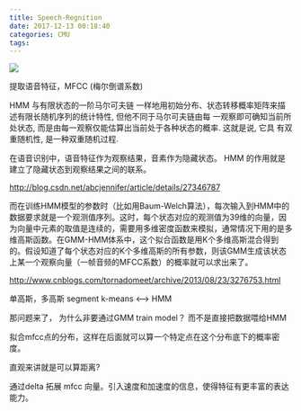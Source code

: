 ```yaml
---
title: Speech-Regnition
date: 2017-12-13 00:18:40
categories: CMU
tags:
---
```


![](http://img.blog.csdn.net/20140528175313171?watermark/2/text/aHR0cDovL2Jsb2cuY3Nkbi5uZXQvYWJjamVubmlmZXI=/font/5a6L5L2T/fontsize/400/fill/I0JBQkFCMA==/dissolve/70/gravity/SouthEast)

提取语音特征，MFCC (梅尔倒谱系数)

HMM 与有限状态的一阶马尔可夫链
一样地用初始分布、状态转移概率矩阵来描述有限长随机序列的统计特性, 但他不同于马尔可夫链由每
一观察即可确知当前所处状态, 而是由每一观察仅能估算出当前处于各种状态的概率. 这就是说, 它具
有双重随机性, 是一种双重随机过程.

在语音识别中，语音特征作为观察结果，音素作为隐藏状态。 HMM 的作用就是建立了隐藏状态到观察结果之间的联系。

http://blog.csdn.net/abcjennifer/article/details/27346787

而在训练HMM模型的参数时（比如用Baum-Welch算法），每次输入到HMM中的数据要求就是一个观测值序列。这时，每个状态对应的观测值为39维的向量，因为向量中元素的取值是连续的，需要用多维密度函数来模拟，通常情况下用的是多维高斯函数。在GMM-HMM体系中，这个拟合函数是用K个多维高斯混合得到的。假设知道了每个状态对应的K个多维高斯的所有参数，则该GMM生成该状态上某一个观察向量（一帧音频的MFCC系数）的概率就可以求出来了。

http://www.cnblogs.com/tornadomeet/archive/2013/08/23/3276753.html

单高斯，多高斯
segment k-means <--> HMM

那问题来了， 为什么非要通过GMM train model？ 而不是直接把数据喂给HMM

拟合mfcc点的分布，这样在后面就可以算一个特定点在这个分布底下的概率密度。

直观来讲就是可以算距离?

通过delta 拓展 mfcc 向量。引入速度和加速度的信息，使得特征有更丰富的表达能力。



